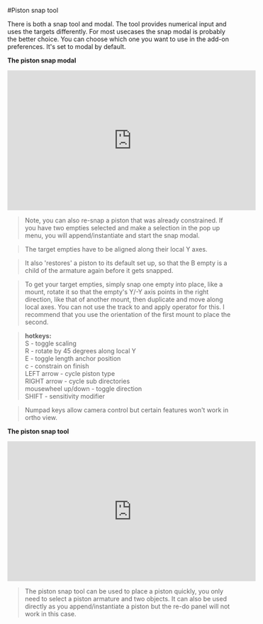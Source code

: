 #Piston snap tool

There is both a snap tool and modal. The tool provides numerical input and uses the targets differently. For most usecases the snap modal is probably the better choice. You can choose which one you want to use in the add-on preferences. It's set to modal by default.

**The piston snap modal**

<iframe width="560" height="315" src="https://www.youtube.com/embed/NRG7CG37kPU" title="YouTube video player" frameborder="0" allow="accelerometer; autoplay; clipboard-write; encrypted-media; gyroscope; picture-in-picture" allowfullscreen></iframe>

>Note, you can also re-snap a piston that was already constrained. If you have two empties selected and make a selection in the pop up menu, you will append/instantiate and start the snap modal.

>The target empties have to be aligned along their local Y axes.

>It also 'restores' a piston to its default set up, so that the B empty is a child of the armature again before it gets snapped. 

>To get your target empties, simply snap one empty into place, like a mount, rotate it so that the empty's Y/-Y axis points in the right direction, like that of another mount, then duplicate and move along local axes. You can not use the track to and apply operator for this. I recommend that you use the orientation of the first mount to place the second.

>**hotkeys:**  
>S - toggle scaling  
>R - rotate by 45 degrees along local Y  
>E - toggle length anchor position  
>c - constrain on finish  
>LEFT arrow - cycle piston type  
>RIGHT arrow - cycle sub directories  
>mousewheel up/down - toggle direction  
>SHIFT - sensitivity modifier

>Numpad keys allow camera control but certain features won't work in ortho view. 




**The piston snap tool**  
<iframe width="560" height="315" src="https://www.youtube.com/embed/zZwrF0bdsKo" title="YouTube video player" frameborder="0" allow="accelerometer; autoplay; clipboard-write; encrypted-media; gyroscope; picture-in-picture" allowfullscreen></iframe>

>The piston snap tool can be used to place a piston quickly, you only need to select a piston armature and two objects. It can also be used directly as you append/instantiate a piston but the re-do panel will not work in this case. 